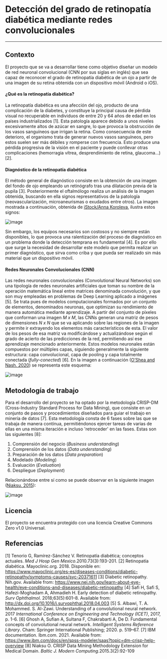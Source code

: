 # Detección del grado de retinopatía diabética mediante redes convolucionales
---
## Contexto
El proyecto que se va a desarrollar tiene como objetivo diseñar un modelo de red neuronal convolucional (CNN por sus siglas en inglés) que sea capaz de reconocer el grado de retinopatía diabética de un ojo a partir de una imagen de su retina obtenida con un dispositivo móvil (Android o iOS). 
#### ¿Qué es la retinopatía diabética?
La retinopatía diabética es una afección del ojo, producto de una complicación de la diabetes, y constituye la principal causa de pérdida visual no recuperable en individuos de entre 20 y 64 años de edad en los países industrializados [1]. 
Esta patología aparece debido a unos niveles excesivamente altos de azúcar en sangre, lo que provoca la obstrucción de los vasos sanguíneos que irrigan la retina. Como consecuencia de este deterioro, el organismo trata de generar nuevos vasos sanguíneos, pero estos suelen ser más débiles y romperse con frecuencia. Esto produce una pérdida progresiva de la visión en el paciente y puede conllevar otras complicaciones (hemorragia vítrea, desprendimiento de retina, glaucoma...) [2].

#### Diagnóstico de la retinopatía diabética
El método general de diagnóstico consiste en la obtención de una imagen del fondo de ojo empleando un retinógrafo tras una dilatación previa de la pupila [3]. Posteriormente el oftalmólogo realiza un análisis de la imagen obtenida, buscando en ella signos representativos de la patología (neovascularización, microaneurismas o exudados entre otros). La imagen mostrada a continuación, obtenida de [iStock/Anna Koroleva](https://www.istockphoto.com/es/vector/retinopat%C3%ADa-diab%C3%A9tica-anatom%C3%ADa-detallada-informaci%C3%B3n-educativa-m%C3%A9dica-diagrama-de-gm1251233509-365089595), ilustra estos signos:

![image](https://user-images.githubusercontent.com/80346399/203657066-f6caab9f-b031-4af6-952e-ae7e2003c3d7.png)

Sin embargo, los equipos necesarios son costosos y no siempre están disponibles, lo que provoca una ralentización del proceso de diagnóstico en un problema donde la detección temprana es fundamental [4]. Es por ello que surge la necesidad de desarrollar este modelo que permita realizar un primer diagnóstico, que sirva como criba y que pueda ser realizado sin más material que un dispositivo móvil.
#### Redes Neuronales Convolucionales (CNN) 
Las redes neuronales convolucionales (Convolutional Neural Networks) son una tipología de redes neuronales artificiales que toman su nombre de la operación matemática lineal entre matrices denominada convolución, y que son muy empleadas en problemas de Deep Learning aplicado a imágenes [5]. 
Se trata pues de modelos computacionales formados por un conjunto de elementos, denominados neuronas, que optimizan su rendimiento de manera automática mediante aprendizaje. A partir del conjunto de píxeles que conforman una imagen _M x M_, las CNNs generan una matriz de pesos de dimensiones _N x N_ que se va aplicando sobre las regiones de la imagen y permite ir extrayendo los elementos más característicos de esta. El valor de los pesos de esa matriz va modificándose y actualizándose según el grado de acierto de las predicciones de la red, permitiendo así ese aprendizaje mencionado anteriormente. Estos modelos neuronales están compuestos por múltiples capas, siguiendo generalmente la siguiente estructura: capa convolucional, capa de pooling y capa totalmente conectada (_fully-conected_) [6]. En la imagen a continuación ([O’Shea and Nash. 2020](https://arxiv.org/pdf/1511.08458.pdf)) se representa este esquema:

![image](https://user-images.githubusercontent.com/80346399/203657332-6cec8cf2-ffce-4b3c-b712-7695731b5d18.png)

## Metodología de trabajo
Para el desarrollo del proyecto se ha optado por la metodología CRISP-DM (Cross-Industry Standard Process for Data Mining), que consiste en un conjunto de pasos y procedimientos diseñados para guiar el trabajo en minería de datos [7]. 
Esta metodología consta de 6 fases sobre las que se trabaja de manera contínua, permitiéndonos ejercer tareas de varias de ellas en una misma iteración e incluso 'retroceder' en las fases. Estas son las siguientes [8]:
1. Comprensión del negocio (_Business understanding_)
2. Comprensión de los datos (_Data understanding_)
3. Preparación de los datos (_Data preparation_)
4. Modelado (_Modeling_)
5. Evaluación (_Evaluation_)
6. Despliegue (_Deployment_)

Relacionándose entre sí como se puede observar en la siguiente imagen ([Niaksu. 2015](https://www.bjmc.lu.lv/fileadmin/user_upload/lu_portal/projekti/bjmc/Contents/3_2_2_Niaksu.pdf)):

![image](https://user-images.githubusercontent.com/80346399/203657472-2bd27e1b-3689-452b-a8a0-46f51fa1beca.png)

## Licencia
El proyecto se encuentra protegido con una licencia Creative Commons Zero v1.0 Universal.

## Referencias
[1] Tenorio G, Ramírez-Sánchez V. Retinopatía diabética; conceptos actuales. _Med J Hosp Gen Mexico_.2010.73(3):193-201.
[2]	Retinopatía diabética. Mayoclinic.org. 2018. Disponible en: https://www.mayoclinic.org/es-es/diseases-conditions/diabetic-retinopathy/symptoms-causes/syc-20371611
[3] Diabetic retinopathy. Nih.gov. Available from: https://www.nei.nih.gov/learn-about-eye-health/eye-conditions-and-diseases/diabetic-retinopathy
[4] Safi H, Safi S, Hafezi-Moghadam A, Ahmadieh H. Early detection of diabetic retinopathy. _Surv Ophthalmol_. 2018;63(5):601–8. Available from: http://dx.doi.org/10.1016/j.survophthal.2018.04.003
[5] S. Albawi, T. A. Mohammed. S. Al-Zawi. Understanding of a convolutional neural network. 2017 _International Conference on Engineering and Technology (ICET)_, 2017, p. 1-6.
[6] Ghosh A, Sufian A, Sultana F, Chakrabarti A, De D. Fundamental concepts of convolutional neural network. _Intelligent Systems Reference Library_. Cham: Springer International Publishing; 2020. p. 519–67.
[7] IBM documentation. Ibm.com. 2021. Available from: https://www.ibm.com/docs/en/spss-modeler/saas?topic=dm-crisp-help-overview
[8] Niaksu O. CRISP Data Mining Methodology Extension for
Medical Domain. _Baltic J. Modern Computing_.2015.3(2):92-109
